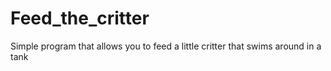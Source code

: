# Feed_the_critter
Simple program that allows you to feed a little critter that swims around in a tank
